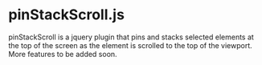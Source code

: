 pinStackScroll.js
=================

pinStackScroll is a jquery plugin that pins and stacks selected elements at the top of the screen as the element is scrolled to the top of the viewport. More features to be added soon.
